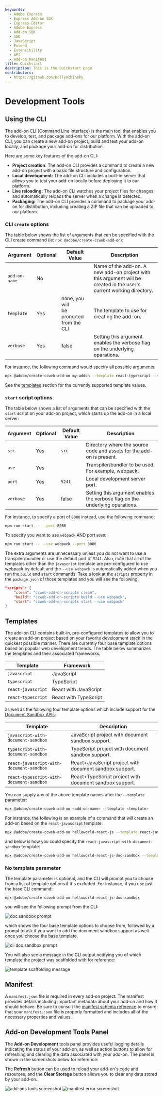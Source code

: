 ```yaml
---
keywords:
  - Adobe Express
  - Express Add-on SDK
  - Express Editor
  - Adobe Express
  - Add-on SDK
  - SDK
  - JavaScript
  - Extend
  - Extensibility
  - API
  - Add-on Manifest
title: Quickstart
description: This is the Quickstart page
contributors:
  - https://github.com/hollyschinsky
---
```


# Development Tools

## Using the CLI

The add-on CLI (Command Line Interface) is the main tool that enables you to develop, test, and package add-ons for our platform. With the add-on CLI, you can create a new add-on project, build and test your add-on locally, and package your add-on for distribution.

Here are some key features of the add-on CLI:

- **Project creation:** The add-on CLI provides a command to create a new add-on project with a basic file structure and configuration.
- **Local development:** The add-on CLI includes a built-in server that allows you to test your add-on locally before deploying it to our platform.
- **Live reloading:** The add-on CLI watches your project files for changes and automatically reloads the server when a change is detected.
- **Packaging:** The add-on CLI provides a command to package your add-on for distribution, including creating a ZIP file that can be uploaded to our platform.

### CLI `create` options

The table below shows the list of arguments that can be specified with the CLI create command (ie: `npx @adobe/create-ccweb-add-on`):

| Argument      | Optional | Default Value                                | Description                                                                                                          |
| ------------- | -------- | -------------------------------------------- | -------------------------------------------------------------------------------------------------------------------- |
| `add-on-name` | No       |                                              | Name of the add-on. A new add-on project with this argument will be created in the user's current working directory. |
| `template`    | Yes      | none, you will<br/> be prompted from the CLI | The template to use for creating the add-on. |
| `verbose`     | Yes      | false                                        | Setting this argument enables the verbose flag on the underlying operations. |

For instance, the following command would specify all possible arguments:

```bash
npx @adobe/create-ccweb-add-on my-addon --template react-typescript --verbose
```

<InlineAlert slots="text" variant="info"/>

See the [templates](#templates) section for the currently supported template values.

### `start` script options

The table below shows a list of arguments that can be specified with the `start` script on your add-on project, which starts up the add-on in a local server:

| Argument  | Optional | Default Value | Description                                                                  |
| --------- | -------- | ------------- | ---------------------------------------------------------------------------- |
| `src`     | Yes      | `src`         | Directory where the source code and assets for the add-on is present.        |
| `use`     | Yes      |               | Transpiler/bundler to be used. For example, webpack.                         |
| `port`    | Yes      | `5241`        | Local development server port.                                               |
| `verbose` | Yes      | false         | Setting this argument enables the verbose flag on the underlying operations. |

For instance, to specify a port of `8080` instead, use the following command:

```bash
npm run start -- --port 8080
```

To specify you want to use `webpack` AND port `8080`:

```bash
npm run start -- --use webpack --port 8080
```

<InlineAlert slots="text" variant="info"/>

The extra arguments are unnecessary unless you do not want to use a transpiler/bundler or use the default port of `5241`. Also, note that all of the templates other than the `javascript` template are pre-configured to use webpack by default and the `--use webpack` is automatically added when you run the `build` and `start` commands. Take a look at the `scripts` property in the `package.json` of those templates and you will see the following:

```json
"scripts": {
    "clean": "ccweb-add-on-scripts clean",
    "build": "ccweb-add-on-scripts build --use webpack",
    "start": "ccweb-add-on-scripts start --use webpack"
}
```

## Templates

The add-on CLI contains built-in, pre-configured templates to allow you to create an add-on project based on your favorite development stack in the quickest possible manner. There are currently four base template options based on popular web development trends. The table below summarizes the templates and their associated frameworks.
<br/>

| Template         | Framework        |
| ---------------- | ---------------- |
| `javascript`       | JavaScript       |
| `typescript`       | TypeScript       |
| `react-javascript`  | React with JavaScript |
| `react-typescript` | React with TypeScript |

as well as the following four template options which include support for the [Document Sandbox APIs](../../references/document-sandbox/):

| Template         | Description        |
| ---------------- | ---------------- |
| `javascript-with-document-sandbox`  | JavaScript project with document sandbox support.  |
| `typescript-with-document-sandbox`  | TypeScript project with document sandbox support.      |
| `react-javascript-with-document-sandbox`  | React+JavaScript project with document sandbox support.|
| `react-typescript-with-document-sandbox` | React+TypeScript project with document sandbox support.|

You can supply any of the above template names after the `--template` parameter:

```bash
npx @adobe/create-ccweb-add-on <add-on-name> --template <template>
```

For instance, the following is an example of a command that will create an add-on based on the `react-javascript` template:

```bash
npx @adobe/create-ccweb-add-on helloworld-react-js --template react-javascript
```

and below is how you could specify the `react-javascript-with-document-sandbox` template:

```bash
npx @adobe/create-ccweb-add-on helloworld-react-js-doc-sandbox --template react-javascript-with-document-sandbox
```

### No template parameter
The template parameter is optional, and the CLI will prompt you to choose from a list of template options if it's excluded. For instance, if you use just the base CLI command:

`npx @adobe/create-ccweb-add-on helloworld-react-js-doc-sandbox`

you will see the following prompt from the CLI:

![doc sandbox prompt](./img/template-prompt.png)

which shows the four base template options to choose from, followed by a prompt to ask if you want to add the document sandbox support as well once you choose the base template.

![cli doc sandbox prompt](./img/doc-sandbox.png)

 You will also see a message in the CLI output notifying you of which template the project was scaffolded with for reference:

![template scaffolding message](./img/scaffold-msg.png)

## Manifest

A `manifest.json` file is required in every add-on project. The manifest provides details including important metadata about your add-on and how it should behave. Be sure to consult the [manifest schema reference](../../references/manifest) to ensure that your `manifest.json` file is properly formatted and includes all of the necessary properties and values.

## Add-on Development Tools Panel

The **Add-on Development** tools panel provides useful logging details indicating the status of your add-on, as well as action buttons to allow for refreshing and clearing the data associated with your add-on. The panel is shown in the screenshots below for reference:

<InlineAlert slots="text" variant="info"/>

The **Refresh** button can be used to reload your add-on's code and resources, and the **Clear Storage** button allows you to clear any data stored by your add-on.

![add-ons tools screenshot](./img/add-on-devtools.png)
![manifest error screenshot](./img/manifest-error.png)
